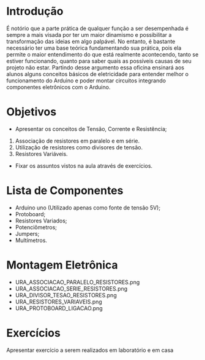 # Introdução

É notório que a parte prática de qualquer função a ser desempenhada é sempre a mais visada por ter um maior dinamismo e possibilitar a transformação das ideias em algo palpável. No entanto, é bastante necessário ter uma base teórica fundamentando sua prática, pois ela permite o maior entendimento do que está realmente acontecendo, tanto se estiver funcionando, quanto para saber quais as possíveis causas de seu projeto não estar. Partindo desse argumento essa oficina ensinará aos alunos alguns conceitos básicos de eletricidade para entender melhor o funcionamento do Arduino e poder montar circuitos integrando componentes eletrônicos com o Arduino. 

# Objetivos

* Apresentar os conceitos de Tensão, Corrente e Resistência;
1. Associação de resistores em paralelo e em série.
2. Utilização de resistores como divisores de tensão.
3. Resistores Variáveis.
* Fixar os assuntos vistos na aula através de exercícios.

# Lista de Componentes

* Arduino uno (Utilizado apenas como fonte de tensão 5V);
* Protoboard;
* Resistores Variados;
* Potenciômetros;
* Jumpers;
* Multímetros.

# Montagem Eletrônica

* URA_ASSOCIACAO_PARALELO_RESISTORES.png
* URA_ASSOCIACAO_SERIE_RESISTORES.png
* URA_DIVISOR_TESAO_RESISTORES.png
* URA_RESISTORES_VARIAVEIS.png
* URA_PROTOBOARD_LIGACAO.png

# Exercícios
Apresentar exercício a serem realizados em laboratório e em casa
